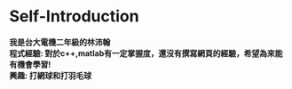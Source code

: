 # Self-Introduction

**我是台大電機二年級的林沛翰**  
**程式經驗: 對於c++,matlab有一定掌握度，還沒有撰寫網頁的經驗，希望為來能有機會學習!**  
**興趣: 打網球和打羽毛球**
